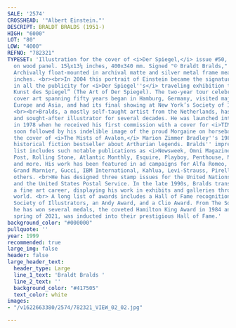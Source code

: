 ```yaml
---
SALE: '2574'
CROSSHEAD: '"Albert Einstein."'
DESCRIPT: BRALDT BRALDS (1951-)
HIGH: "6000"
LOT: "80"
LOW: "4000"
REFNO: "782321"
TYPESET: 'Illustration for the cover of <i>Der Spiegel,</i> issue #50,  1999.  Oil
  on wood panel. 15¾x13¼ inches, 400x340 mm. Signed "© Braldt Bralds," lower right.
  Archivally float-mounted in archival matte and silver metal frame measuring 28½x25
  inches. <br><br>In 2004 this portrait of Einstein became the signature image used
  in all the publicity for <i>Der Spiegel''s</i> traveling exhibition titled “Die
  Kunst des Spiegel” (The Art of Der Spiegel). The two-year tour celebrating the magazine’s
  cover art spanning fifty years began in Hamburg, Germany, visited major cities in
  Europe and Asia, and had its final showing at New York’s Society of Illustrators.
  <br><br>Bralds, a mostly self-taught artist from the Netherlands, has been a prolific
  and sought-after illustrator for several decades. He was launched into fame beginning
  in 1978 when he received his first commission with a cover for <i>TIME</i> magazine
  soon followed by his indelible image of the proud Morgaine on horseback gracing
  the cover of <i>The Mists of Avalon,</i> Marion Zimmer Bradley''s 1983 women-focused
  historical fiction bestseller about Arthurian legends. Bralds'' impressive client
  list includes such notable publications as <i>Newsweek, Omni Magazine, The Washington
  Post, Rolling Stone, Atlantic Monthly, Esquire, Playboy, Penthouse, National Geographic,</i>
  and more. His work has been featured in ad campaigns for Alfa Romeo, Atlantic Records,
  Grand Marnier, Gucci, IBM International, Kahlua, Levi-Strauss, Pirelli Brazil, among
  others. <br>He has designed three stamp issues for the United Nations Postal Service
  and the United States Postal Service. In the late 1990s, Bralds transitioned to
  a fine art career, displaying his work in exhibits and galleries throughout the
  world. <br> A long list of awards includes a Hall of Fame recognition from the Dutch
  Society of Illustrators, an Andy Award, and a Clio Award. From The Society of Illustrators,
  he has won several medals, the coveted Hamilton King Award in 1984 and, just this
  spring of 2021, was inducted into their prestigious Hall of Fame.'
background_color: "#000000"
pullquote: ''
year: 1999
recommended: true
large_img: false
header: false
large_header_text:
  header_type: Large
  line_1_text: 'Braldt Bralds '
  line_2_text: ''
  background_color: "#417505"
  text_color: white
images:
- "/v1622663380/2574/782321_VIEW_02_02.jpg"

---
```

